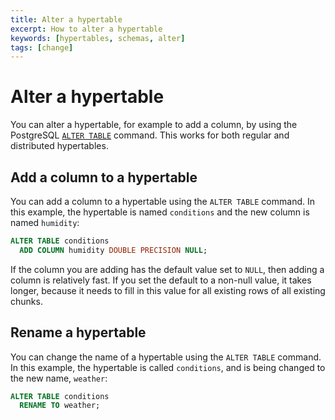 ```yaml
---
title: Alter a hypertable
excerpt: How to alter a hypertable
keywords: [hypertables, schemas, alter]
tags: [change]
---
```


# Alter a hypertable

You can alter a hypertable, for example to add a column, by using the PostgreSQL
[`ALTER TABLE`][postgres-altertable] command. This works for both regular and
distributed hypertables.

## Add a column to a hypertable

You can add a column to a hypertable using the `ALTER TABLE` command. In this
example, the hypertable is named `conditions` and the new column is named
`humidity`:

```sql
ALTER TABLE conditions
  ADD COLUMN humidity DOUBLE PRECISION NULL;
```

If the column you are adding has the default value set to `NULL`, then adding a
column is relatively fast. If you set the default to a non-null value, it takes
longer, because it needs to fill in this value for all existing rows of all
existing chunks.

## Rename a hypertable

You can change the name of a hypertable using the `ALTER TABLE` command. In this
example, the hypertable is called `conditions`, and is being changed to the new
name, `weather`:

```sql
ALTER TABLE conditions
  RENAME TO weather;
```

[postgres-altertable]: https://www.postgresql.org/docs/current/sql-altertable.html
